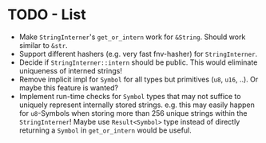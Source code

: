 TODO - List
===========

- Make `StringInterner`'s `get_or_intern` work for `&String`. Should work similar to `&str`.
- Support different hashers (e.g. very fast fnv-hasher) for `StringInterner`.
- Decide if `StringInterner::intern` should be public. This would eliminate uniqueness of interned strings!
- Remove implicit impl for `Symbol` for all types but primitives (`u8`, `u16`, ..). Or maybe this feature is wanted?
- Implement run-time checks for `Symbol` types that may not suffice to uniquely represent internally stored strings.
  e.g. this may easily happen for `u8`-Symbols when storing more than 256 unique strings within the `StringInterner`!
  Maybe use `Result<Symbol>` type instead of directly returning a `Symbol` in `get_or_intern` would be useful.
